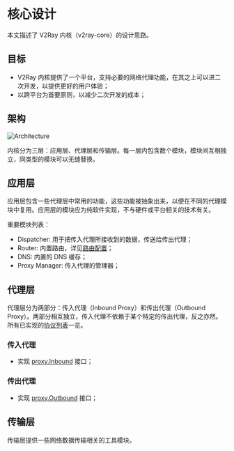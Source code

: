 # 核心设计

本文描述了 V2Ray 内核（v2ray-core）的设计思路。

## 目标

* V2Ray 内核提供了一个平台，支持必要的网络代理功能，在其之上可以进二次开发，以提供更好的用户体验；
* 以跨平台为首要原则，以减少二次开发的成本；

## 架构

![Architecture](../../resources/arch.svg)

内核分为三层：应用层、代理层和传输层。每一层内包含数个模块，模块间互相独立，同类型的模块可以无缝替换。

## 应用层

应用层包含一些代理层中常用的功能，这些功能被抽象出来，以便在不同的代理模块中复用。应用层的模块应为纯软件实现，不与硬件或平台相关的技术有关。

重要模块列表：

* Dispatcher: 用于把传入代理所接收到的数据，传送给传出代理；
* Router: 内置路由，详见[路由配置](https://www.v2ray.com/chapter_02/03_routing.html)；
* DNS: 内置的 DNS 缓存；
* Proxy Manager: 传入代理的管理器；

## 代理层

代理层分为两部分：传入代理（Inbound Proxy）和传出代理（Outbound Proxy）。两部分相互独立，传入代理不依赖于某个特定的传出代理，反之亦然。所有已实现的[协议列表](https://www.v2ray.com/chapter_02/02_protocols.html)一览。

### 传入代理

* 实现 [proxy.Inbound](https://github.com/v2ray/v2ray-core/blob/master/proxy/proxy.go#L14) 接口；

### 传出代理

* 实现 [proxy.Outbound](https://github.com/v2ray/v2ray-core/blob/master/proxy/proxy.go#L21) 接口；

## 传输层

传输层提供一些网络数据传输相关的工具模块。
